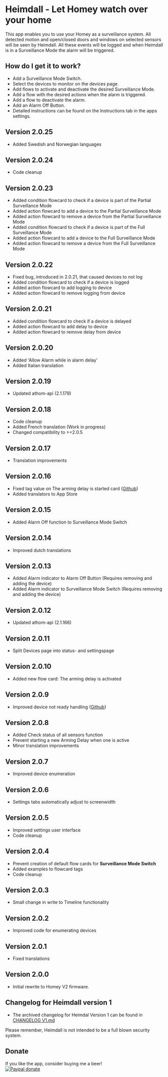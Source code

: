 # Heimdall - Let Homey watch over your home

This app enables you to use your Homey as a surveillance system.
All detected motion and open/closed doors and windows on selected sensors will be seen by Heimdall. All these events will be logged and when Heimdall is in a Surveillance Mode the alarm will be triggered.

## How do I get it to work?
* Add a Surveillance Mode Switch.
* Select the devices to monitor on the devices page. 
* Add flows to activate and deactivate the desired Surveillance Mode.
* Add a flow with the desired actions when the alarm is triggered.
* Add a flow to deactivate the alarm.
* Add an Alarm Off Button.
* Detailed instructions can be found on the Instructions tab in the apps settings.

## Version 2.0.25
* Added Swedish and Norwegian languages

## Version 2.0.24
* Code cleanup

## Version 2.0.23
* Added condition flowcard to check if a device is part of the Partial Surveillance Mode
* Added action flowcard to add a device to the Partial Surveillance Mode
* Added action flowcard to remove a device from the Partial Surveillance Mode
* Added condition flowcard to check if a device is part of the Full Surveillance Mode
* Added action flowcard to add a device to the Full Surveillance Mode
* Added action flowcard to remove a device from the Full Surveillance Mode

## Version 2.0.22
* Fixed bug, introduced in 2.0.21, that caused devices to not log
* Added condition flowcard to check if a device is logged
* Added action flowcard to add logging to device
* Added action flowcard to remove logging from device

## Version 2.0.21
* Added condition flowcard to check if a device is delayed
* Added action flowcard to add delay to device
* Added action flowcard to remove delay from device

## Version 2.0.20
* Added 'Allow Alarm while in alarm delay'
* Added Italian translation

## Version 2.0.19
* Updated athom-api (2.1.179)

## Version 2.0.18
* Code cleanup
* Added French translation (Work in progress)
* Changed compatibility to >=2.0.5

## Version 2.0.17
* Translation improvements

## Version 2.0.16
* Fixed tag value on The arming delay is started card ([Github](https://github.com/daneedk/com.uc.heimdall/issues/37))
* Added translators to App Store

## Version 2.0.15
* Added Alarm Off function to Surveillance Mode Switch

## Version 2.0.14
* Improved dutch translations

## Version 2.0.13
* Added Alarm indicator to Alarm Off Button (Requires removing and adding the device)
* Added Alarm indicator to Surveillance Mode Switch (Requires removing and adding the device)

## Version 2.0.12
* Updated athom-api (2.1.166)

## Version 2.0.11
* Split Devices page into status- and settingspage

## Version 2.0.10
* Added new flow card: The arming delay is activated

## Version 2.0.9
* Improved device not ready handling ([Github](https://github.com/daneedk/com.uc.heimdall/issues/34))

## Version 2.0.8
* Added Check status of all sensors function
* Prevent starting a new Arming Delay when one is active
* Minor translation improvements

## Version 2.0.7
* Improved device enumeration

## Version 2.0.6
* Settings tabs automatically adjust to screenwidth

## Version 2.0.5
* Improved settings user interface
* Code cleanup

## Version 2.0.4
* Prevent creation of default flow cards for **Surveillance Mode Switch**
* Added examples to flowcard tags
* Code cleanup

## Version 2.0.3
* Small change in write to Timeline functionality

## Version 2.0.2
* Improved code for enumerating devices

## Version 2.0.1
* Fixed translations

## Version 2.0.0
* Initial rewrite to Homey V2 firmware.

## Changelog for Heimdall version 1
* The archived changelog for Heimdal Version 1 can be found in [CHANGELOG V1.md](https://github.com/daneedk/com.uc.heimdall/blob/beta/CHANGELOG%20V1.md) 

Please remember, Heimdall is not intended to be a full blown security system.

## Donate
If you like the app, consider buying me a beer!  
[![Paypal donate][pp-donate-image]][pp-donate-link]

[pp-donate-link]: https://www.paypal.me/daneedekruyff
[pp-donate-image]: https://www.paypalobjects.com/webstatic/en_US/i/btn/png/btn_donate_92x26.png

